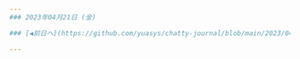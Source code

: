 ```yaml
---
### 2023年04月21日 (金)

### [◀️前日へ](https://github.com/yuasys/chatty-journal/blob/main/2023/04/2023-04-20.md)&emsp;&emsp;&emsp;&emsp;[翌日へ▶️](https://github.com/yuasys/chatty-journal/blob/main/2023/04/2023-04-22.md)

---
```


